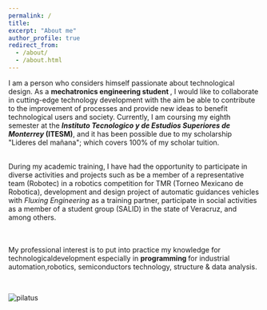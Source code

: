 ```yaml
---
permalink: /
title:
excerpt: "About me"
author_profile: true
redirect_from:
  - /about/
  - /about.html
---
```


<p style='text-align: justify;'>


I am a person who considers himself passionate about technological design. As a <b>mechatronics engineering student </b>, I would like to collaborate in cutting-edge technology development with the aim be able to contribute to the improvement of processes and provide new ideas to benefit technological users and society. Currently, I am coursing my eighth semester at the <b> <i>Instituto Tecnologico y de Estudios  Superiores  de Monterrey </i> (ITESM)</b>, and it has been possible due to my scholarship "Lideres del mañana"; which covers 100% of my scholar tuition. 
<br><br>

During my academic training, I have had the opportunity to participate in diverse activities and projects such as be a member of a representative team (Robotec) in a robotics competition for TMR (Torneo Mexicano de Robotica), development and design project of automatic guidances vehicles with <i>Fluxing Engineering</i> as a training partner, participate in social activities as a member of a student group (SALID) in the state of Veracruz, and among others.

<br><br>
My professional interest is to put into practice my knowledge for technologicaldevelopment especially in <b> programming </b>for industrial automation,robotics, semiconductors technology, structure & data analysis.
 </p>
<br>
<!--<p><a href="https://tec.mx/es/noticias/guadalajara/investigacion/mecatronicos-del-tec-trabajan-para-crear-movilidad-autonoma" title="Github">Official notice</a></p>-->

![pilatus](/images/Main1.gif)
